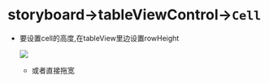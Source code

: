# storyboard->tableViewControl->`Cell`

- 要设置cell的高度,在tableView里边设置rowHeight<br>

    ![](file:///Users/apple/Desktop/Library/LibrarypPictures/Snip20160518_21.png)

    - 或者直接拖宽
